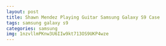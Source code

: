 ```yaml
---
layout: post
title: Shawn Mendez Playing Guitar Samsung Galaxy S9 Case
tags: samsung galaxy s9
categories: samsung
img: 1nzvllmPKnw3U6IIw9kt713OS9UKP4wze
---
```

